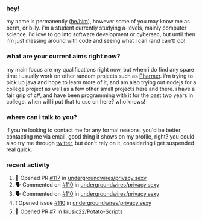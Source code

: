 ### hey!
my name is permanently ([he/him](https://pronoun.is/he)), however some of you may know me as perm, or billy. i'm a student currently studying a-levels, mainly computer science. i'd love to go into software development or cybersec, but until then i'm just messing around with code and seeing what i can (and can't) do!

### what are your current aims right now?
my main focus are my qualifications right now, but when i do find any spare time i usually work on other random projects such as [Pharmer](https://github.com/Permanently/Pharmer). i'm trying to pick up java and hope to learn more of it, and am also trying out nodejs for a college project as well as a few other small projects here and there. i have a fair grip of c#, and have been programming with it for the past two years in college. when will i put that to use on here? who knows!

### where can i talk to you?
if you're looking to contact me for any formal reasons, you'd be better contacting me via email. good thing it shows on my profile, right? you could also try me through [twitter](https://twitter.com/permanentlay), but don't rely on it, considering i get suspended real quick.

### recent activity
<!--START_SECTION:activity-->
1. 💪 Opened PR [#117](https://github.com/undergroundwires/privacy.sexy/pull/117) in [undergroundwires/privacy.sexy](https://github.com/undergroundwires/privacy.sexy)
2. 🗣 Commented on [#110](https://github.com/undergroundwires/privacy.sexy/issues/110) in [undergroundwires/privacy.sexy](https://github.com/undergroundwires/privacy.sexy)
3. 🗣 Commented on [#110](https://github.com/undergroundwires/privacy.sexy/issues/110) in [undergroundwires/privacy.sexy](https://github.com/undergroundwires/privacy.sexy)
4. ❗️ Opened issue [#110](https://github.com/undergroundwires/privacy.sexy/issues/110) in [undergroundwires/privacy.sexy](https://github.com/undergroundwires/privacy.sexy)
5. 💪 Opened PR [#7](https://github.com/krusic22/Potato-Scripts/pull/7) in [krusic22/Potato-Scripts](https://github.com/krusic22/Potato-Scripts)
<!--END_SECTION:activity-->
